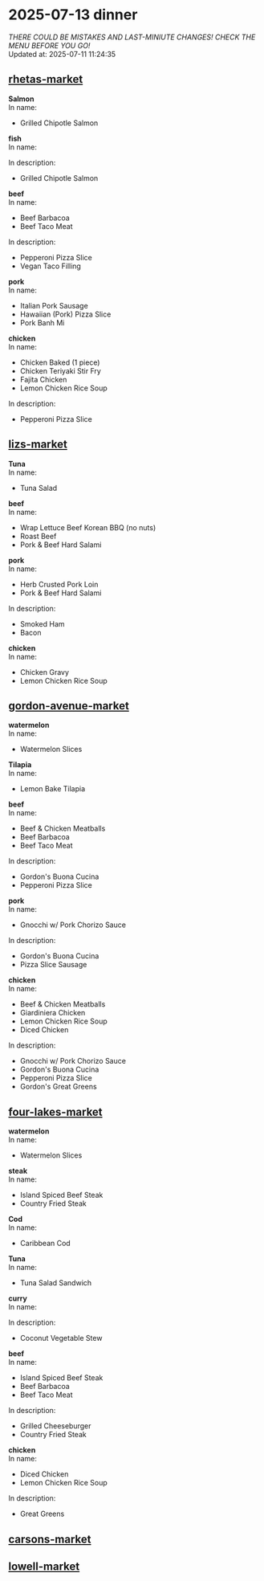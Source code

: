 # 2025-07-13 dinner  
*THERE COULD BE MISTAKES AND LAST-MINIUTE CHANGES! CHECK THE MENU BEFORE YOU GO!*  
Updated at: 2025-07-11 11:24:35  
## [rhetas-market](https://wisc-housingdining.nutrislice.com/menu/rhetas-market/dinner/2025-07-13)  
**Salmon**  
In name:   
 - Grilled Chipotle Salmon  
  
**fish**  
In name:   
  
In description:   
 - Grilled Chipotle Salmon  
  
**beef**  
In name:   
 - Beef Barbacoa  
 - Beef Taco Meat  
  
In description:   
 - Pepperoni Pizza Slice  
 - Vegan Taco Filling  
  
**pork**  
In name:   
 - Italian Pork Sausage  
 - Hawaiian (Pork) Pizza Slice  
 - Pork Banh Mi  
  
**chicken**  
In name:   
 - Chicken Baked  (1 piece)  
 - Chicken Teriyaki Stir Fry  
 - Fajita Chicken  
 - Lemon Chicken Rice Soup  
  
In description:   
 - Pepperoni Pizza Slice  
  
## [lizs-market](https://wisc-housingdining.nutrislice.com/menu/lizs-market/dinner/2025-07-13)  
**Tuna**  
In name:   
 - Tuna Salad  
  
**beef**  
In name:   
 - Wrap Lettuce Beef Korean BBQ (no nuts)  
 - Roast Beef  
 - Pork & Beef Hard Salami  
  
**pork**  
In name:   
 - Herb Crusted Pork Loin  
 - Pork & Beef Hard Salami  
  
In description:   
 - Smoked Ham  
 - Bacon  
  
**chicken**  
In name:   
 - Chicken Gravy  
 - Lemon Chicken Rice Soup  
  
## [gordon-avenue-market](https://wisc-housingdining.nutrislice.com/menu/gordon-avenue-market/dinner/2025-07-13)  
**watermelon**  
In name:   
 - Watermelon Slices  
  
**Tilapia**  
In name:   
 - Lemon Bake Tilapia  
  
**beef**  
In name:   
 - Beef & Chicken Meatballs  
 - Beef Barbacoa  
 - Beef Taco Meat  
  
In description:   
 - Gordon's Buona Cucina  
 - Pepperoni Pizza Slice  
  
**pork**  
In name:   
 - Gnocchi w/ Pork Chorizo Sauce  
  
In description:   
 - Gordon's Buona Cucina  
 - Pizza Slice Sausage  
  
**chicken**  
In name:   
 - Beef & Chicken Meatballs  
 - Giardiniera Chicken  
 - Lemon Chicken Rice Soup  
 - Diced Chicken  
  
In description:   
 - Gnocchi w/ Pork Chorizo Sauce  
 - Gordon's Buona Cucina  
 - Pepperoni Pizza Slice  
 - Gordon's Great Greens  
  
## [four-lakes-market](https://wisc-housingdining.nutrislice.com/menu/four-lakes-market/dinner/2025-07-13)  
**watermelon**  
In name:   
 - Watermelon Slices  
  
**steak**  
In name:   
 - Island Spiced Beef Steak  
 - Country Fried Steak  
  
**Cod**  
In name:   
 - Caribbean Cod  
  
**Tuna**  
In name:   
 - Tuna Salad Sandwich  
  
**curry**  
In name:   
  
In description:   
 - Coconut Vegetable Stew  
  
**beef**  
In name:   
 - Island Spiced Beef Steak  
 - Beef Barbacoa  
 - Beef Taco Meat  
  
In description:   
 - Grilled Cheeseburger  
 - Country Fried Steak  
  
**chicken**  
In name:   
 - Diced Chicken  
 - Lemon Chicken Rice Soup  
  
In description:   
 - Great Greens  
  
## [carsons-market](https://wisc-housingdining.nutrislice.com/menu/carsons-market/dinner/2025-07-13)  
## [lowell-market](https://wisc-housingdining.nutrislice.com/menu/lowell-market/dinner/2025-07-13)  
  

